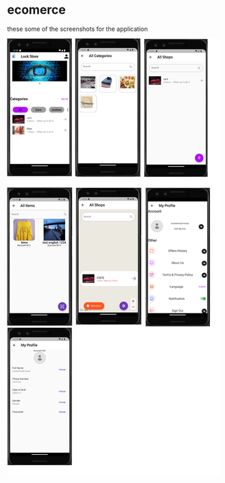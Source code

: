 # ecomerce

these some of the screenshots for the application 

![ScreenShots](screenshots/allscreenshot.png)



